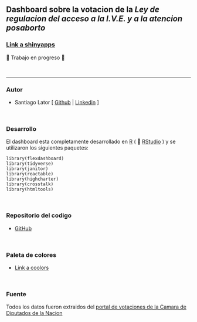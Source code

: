## Dashboard sobre la votacion de la *Ley de regulacion del acceso a la I.V.E. y a la atencion posaborto*

### [Link a shinyapps](https://santiago-lator.shinyapps.io/aborto_2020/)

🚧 Trabajo en progreso 🚧

<br>

---

### Autor
- Santiago Lator   [ [Github](https://github.com/santiagolator) |  [Linkedin](https://www.linkedin.com/in/santiago-lator/) ]

<br>

### Desarrollo
El dashboard esta completamente desarrollado en [R](https://cran.r-project.org/) ( 💖 [RStudio](https://rstudio.cloud/) ) y se utilizaron los siguientes paquetes:

```{r}
library(flexdashboard)
library(tidyverse)
library(janitor)
library(reactable)
library(highcharter)
library(crosstalk)
library(htmltools)
``` 

<br>

### Repositorio del codigo
- [GitHub](https://github.com/santiagolator/data_analytics/tree/master/R/shiny_apps/aborto_2020)

<br>

### Paleta de colores
- [Link a coolors](https://coolors.co/00a3e4-00a32a-b5b6b5-4c5b61)

<br>

### Fuente
Todos los datos fueron extraidos del [portal de votaciones de la Camara de Diputados de la Nacion](https://votaciones.hcdn.gob.ar/votacion/4077)
